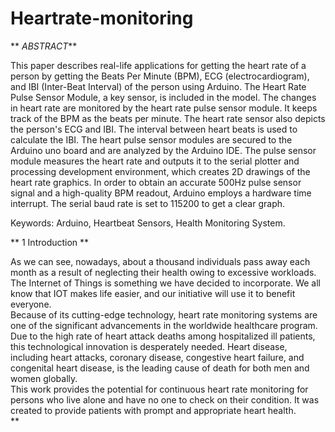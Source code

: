 # Heartrate-monitoring


** *ABSTRACT***



This paper describes real-life applications for getting the heart rate of a person by getting the Beats Per Minute (BPM), ECG (electrocardiogram), and IBI (Inter-Beat Interval) of the person using Arduino. The Heart Rate Pulse Sensor Module, a key sensor, is included in the model. The changes in heart rate are monitored by the heart rate pulse sensor module. It keeps track of the BPM as the beats per minute. The heart rate sensor also depicts the person's ECG and IBI. The interval between heart beats is used to calculate the IBI. The heart pulse sensor modules are secured to the Arduino uno board and are analyzed by the Arduino IDE. The pulse sensor module measures the heart rate and outputs it to the serial plotter and processing development environment, which creates 2D drawings of the heart rate graphics. In order to obtain an accurate 500Hz pulse sensor signal and a high-quality BPM readout, Arduino employs a hardware time interrupt. The serial baud rate is set to 
115200 to get a clear graph. 
 
 
Keywords: Arduino, Heartbeat Sensors, Health Monitoring System. 

**
1	Introduction **



As we can see, nowadays, about a thousand individuals pass away each month as a result of neglecting their health owing to excessive workloads. The Internet of Things is something we have decided to incorporate. We all know that IOT makes life easier, and our initiative will use it to benefit everyone.  
Because of its cutting-edge technology, heart rate monitoring systems are one of the significant advancements in the worldwide healthcare program. Due to the high rate of heart attack deaths among hospitalized ill patients, this technological innovation is desperately needed. Heart disease, including heart attacks, coronary disease, congestive heart failure, and congenital heart disease, is the leading cause of death for both men and women globally.  
This work provides the potential for continuous heart rate monitoring for persons who live alone and have no one to check on their condition. It was created to provide patients with prompt and appropriate heart health.  
**
